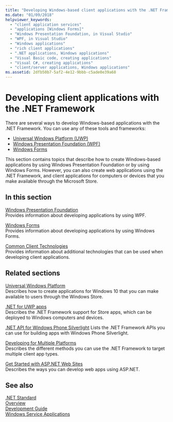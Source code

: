 ```yaml
---
title: "Developing Windows-based client applications with the .NET Framework"
ms.date: "01/09/2018"
helpviewer_keywords: 
  - "client application services"
  - "applications [Windows Forms]"
  - "Windows Presentation Foundation, in Visual Studio"
  - "WPF, in Visual Studio"
  - "Windows applications"
  - "rich client applications"
  - ".NET applications, Windows applications"
  - "Visual Basic code, creating applications"
  - "Visual C#, creating applications"
  - "client/server applications, Windows applications"
ms.assetid: 2dfb50b7-5af2-4e12-9bbb-c5ade0e39a68
---
```

# Developing client applications with the .NET Framework

There are several ways to develop Windows-based applications with the .NET Framework. You can use any of these tools and frameworks: 

* [Universal Windows Platform (UWP)](https://developer.microsoft.com/windows/apps)
* [Windows Presentation Foundation (WPF)](../../docs/framework/wpf/index.md)
* [Windows Forms](../../docs/framework/winforms/index.md)

This section contains topics that describe how to create Windows-based applications by using Windows Presentation Foundation or by using Windows Forms. However, you can also create web applications using the .NET Framework, and client applications for computers or devices that you make available through the Microsoft Store.
 
## In this section

[Windows Presentation Foundation](../../docs/framework/wpf/index.md)  
Provides information about developing applications by using WPF.

[Windows Forms](../../docs/framework/winforms/index.md)  
Provides information about developing applications by using Windows Forms.

[Common Client Technologies](../../docs/framework/common-client-technologies/index.md)  
Provides information about additional technologies that can be used when developing client applications.

## Related sections

[Universal Windows Platform](https://developer.microsoft.com/windows/apps)  
Describes how to create applications for Windows 10 that you can make available to users through the Windows Store.

[.NET for UWP apps](https://msdn.microsoft.com/library/windows/apps/mt185501.aspx)  
Describes the .NET Framework support for Store apps, which can be deployed to Windows computers and devices.

[.NET API for Windows Phone Silverlight](https://docs.microsoft.com/previous-versions/windows/apps/jj207211\(v=vs.105\))  
Lists the .NET Framework APIs you can use for building apps with Windows Phone Silverlight.
  
[Developing for Multiple Platforms](../../docs/standard/cross-platform/index.md)  
Describes the different methods you can use the .NET Framework to target multiple client app types.

[Get Started with ASP.NET Web Sites](https://www.asp.net/get-started/websites)  
Describes the ways you can develop web apps using ASP.NET.

## See also

[.NET Standard](../../docs/standard/net-standard.md)  
[Overview](../../docs/framework/get-started/overview.md)  
[Development Guide](../../docs/framework/development-guide.md)  
[Windows Service Applications](../../docs/framework/windows-services/index.md)  
